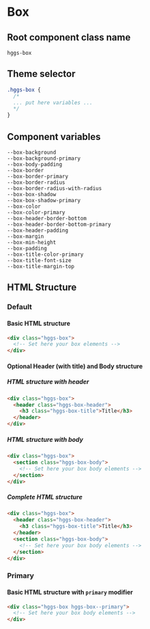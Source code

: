 # Box

## Root component class name

`hggs-box`

## Theme selector

```css
.hggs-box {
  /*
  ... put here variables ...
  */
}
```

## Component variables

```
--box-background
--box-background-primary
--box-body-padding
--box-border
--box-border-primary
--box-border-radius
--box-border-radius-with-radius
--box-box-shadow
--box-box-shadow-primary
--box-color
--box-color-primary
--box-header-border-bottom
--box-header-border-bottom-primary
--box-header-padding
--box-margin
--box-min-height
--box-padding
--box-title-color-primary
--box-title-font-size
--box-title-margin-top
```

## HTML Structure

### Default

#### Basic HTML structure

```html
<div class="hggs-box">
  <!-- Set here your box elements -->
</div>
```

#### Optional Header (with title) and Body structure

##### HTML structure with header

```html
<div class="hggs-box">
  <header class="hggs-box-header">
    <h3 class="hggs-box-title">Title</h3>
  </header>
</div>
```

##### HTML structure with body

```html
<div class="hggs-box">
  <section class="hggs-box-body">
    <!-- Set here your box body elements -->
  </section>
</div>
```

##### Complete HTML structure

```html
<div class="hggs-box">
  <header class="hggs-box-header">
    <h3 class="hggs-box-title">Title</h3>
  </header>
  <section class="hggs-box-body">
    <!-- Set here your box body elements -->
  </section>
</div>
```

### Primary

#### Basic HTML structure with `primary` modifier

```html
<div class="hggs-box hggs-box--primary">
  <!-- Set here your box body elements -->
</div>
```
